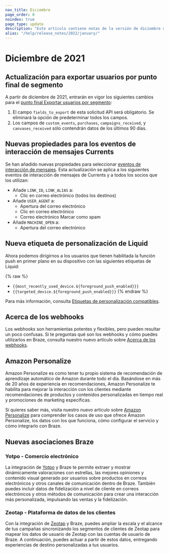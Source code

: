 ```yaml
---
nav_title: Diciembre
page_order: 0
noindex: true
page_type: update
description: "Este artículo contiene notas de la versión de diciembre de 2021."
alias: "/help/release_notes/2022/january/"
---
```

# Diciembre de 2021

## Actualización para exportar usuarios por punto final de segmento

A partir de diciembre de 2021, entrarán en vigor los siguientes cambios para el [punto final Exportar usuarios por segmento]({{site.baseurl}}/api/endpoints/export/user_data/post_users_segment/):

1. El campo `fields_to_export` de esta solicitud API será obligatorio. Se eliminará la opción de predeterminar todos los campos.
2. Los campos de `custom_events`, `purchases`, `campaigns_received`, y `canvases_received` sólo contendrán datos de los últimos 90 días.

## Nuevas propiedades para los eventos de interacción de mensajes Currents

Se han añadido nuevas propiedades para seleccionar [eventos de interacción de mensajes]({{site.baseurl}}/user_guide/data_and_analytics/braze_currents/event_glossary/message_engagement_events/). Esta actualización se aplica a los siguientes eventos de interacción de mensajes de Currents y a todos los socios que los utilizan:

- Añade `LINK_ID`, `LINK_ALIAS` a:
  - Clic en correo electrónico (todos los destinos)
- Añade `USER_AGENT` a:
  - Apertura del correo electrónico
  - Clic en correo electrónico
  - Correo electrónico Marcar como spam
- Añade `MACHINE_OPEN` a:
  - Apertura del correo electrónico

## Nueva etiqueta de personalización de Liquid

Ahora podemos dirigirnos a los usuarios que tienen habilitada la función push en primer plano en su dispositivo con las siguientes etiquetas de Liquid:

{% raw %}
- `{{most_recently_used_device.${foreground_push_enabled}}}`
- `{{targeted_device.${foreground_push_enabled}}}`
{% endraw %}

Para más información, consulta [Etiquetas de personalización compatibles]({{site.baseurl}}/user_guide/personalization_and_dynamic_content/liquid/supported_personalization_tags/).

## Acerca de los webhooks

Los webhooks son herramientas potentes y flexibles, pero pueden resultar un poco confusas. Si te preguntas qué son los webhooks y cómo puedes utilizarlos en Braze, consulta nuestro nuevo artículo sobre [Acerca de los webhooks]({{site.baseurl}}/user_guide/message_building_by_channel/webhooks/understanding_webhooks/).

## Amazon Personalize

Amazon Personalize es como tener tu propio sistema de recomendación de aprendizaje automático de Amazon durante todo el día. Basándose en más de 20 años de experiencia en recomendaciones, Amazon Personalize te habilita para mejorar la interacción con los clientes mediante recomendaciones de productos y contenidos personalizadas en tiempo real y promociones de marketing específicas. 

Si quieres saber más, visita nuestro nuevo artículo sobre [Amazon Personalize]({{site.baseurl}}/partners/message_personalization/dynamic_content/amazon_personalize/amazon_personalize/) para comprender los casos de uso que ofrece Amazon Personalize, los datos con los que funciona, cómo configurar el servicio y cómo integrarlo con Braze.

## Nuevas asociaciones Braze

### Yotpo - Comercio electrónico

La integración de [Yotpo]({{site.baseurl}}/partners/message_orchestration/channel_extensions/ecommerce/yotpo/) y Braze te permite extraer y mostrar dinámicamente valoraciones con estrellas, las mejores opiniones y contenido visual generado por usuarios sobre productos en correos electrónicos y otros canales de comunicación dentro de Braze. También puedes incluir datos de fidelización a nivel de cliente en correos electrónicos y otros métodos de comunicación para crear una interacción más personalizada, impulsando las ventas y la fidelización.

### Zeotap - Plataforma de datos de los clientes

Con la integración de [Zeotap]({{site.baseurl}}/partners/data_and_infrastructure_agility/customer_data_platform/zeotap/) y Braze, puedes ampliar la escala y el alcance de tus campañas sincronizando los segmentos de clientes de Zeotap para mapear los datos de usuario de Zeotap con las cuentas de usuario de Braze. A continuación, puedes actuar a partir de estos datos, entregando experiencias de destino personalizadas a tus usuarios.